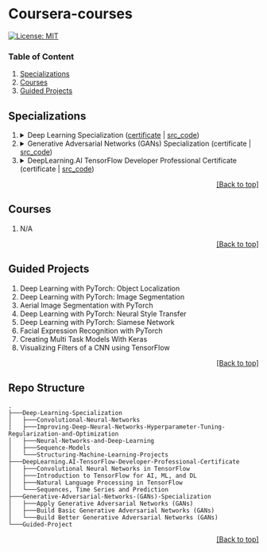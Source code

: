 # Coursera-courses

[![License: MIT](https://img.shields.io/badge/License-MIT-yellow.svg)](https://opensource.org/licenses/MIT)

### Table of Content
1. [Specializations](#specializations)
2. [Courses](#courses)
3. [Guided Projects](#guided-projects)

## Specializations

<ol type="1">
    <li>
    <details>
        <summary markdown="span">Deep Learning Specialization (<a href="https://coursera.org/share/dccd27c6d354c937825d1a43f8453d20">certificate</a> | <a href="https://github.com/QuanHNguyen232/Coursera-courses/tree/main/Deep-Learning-Specialization">src_code</a>)</summary>
        <ol type="a">
            <li>Neural Networks and Deep Learning</li>
            <li>Improving Deep Neural Networks Hyperparameter Tuning Regularization and Optimization</li>
            <li>Structuring Machine Learning Projects</li>
            <li>Convolutional Neural Networks</li>
            <li>Sequence Models</li>
        </ol>
    </details>
    </li>
    <li>
    <details>
        <summary markdown="span">Generative Adversarial Networks (GANs) Specialization (certificate | <a href="https://github.com/QuanHNguyen232/Coursera-courses/tree/main/Generative-Adversarial-Networks-(GANs)-Specialization">src_code</a>)</summary>
        <ol type="a">
            <li>Build Basic Generative Adversarial Networks (GANs)</li>
            <li>Build Better Generative Adversarial Networks (GANs)</li>
            <li>Apply Generative Adversarial Networks (GANs)</li>
        </ol>
    </details>
    </li>
    <li>
    <details>
        <summary markdown="span">DeepLearning.AI TensorFlow Developer Professional Certificate (certificate | <a href="https://github.com/QuanHNguyen232/Coursera-courses/tree/main/DeepLearning.AI-TensorFlow-Developer-Professional-Certificate">src_code</a>)</summary>
        <ol type="a">
            <li>Introduction to TensorFlow for Artificial Intelligence, Machine Learning, and Deep Learning</li>
            <li>Convolutional Neural Networks in TensorFlow</li>
            <li>Natural Language Processing in TensorFlow</li>
            <li>Sequences, Time Series and Prediction</li>
        </ol>
    </details>
    </li>
</ol>

<p align="right"><a href="#coursera-courses">[Back to top]</a></p>

## Courses
<ol type="1">
    <li>N/A
    </li>
    
</ol>

<p align="right"><a href="#coursera-courses">[Back to top]</a></p>

## Guided Projects

<ol type="1">
    <li>Deep Learning with PyTorch: Object Localization</li>
    <li>Deep Learning with PyTorch: Image Segmentation</li>
    <li>Aerial Image Segmentation with PyTorch</li>
    <li>Deep Learning with PyTorch: Neural Style Transfer</li>
    <li>Deep Learning with PyTorch: Siamese Network</li>
    <li>Facial Expression Recognition with PyTorch</li>
    <li>Creating Multi Task Models With Keras</li>
    <li>Visualizing Filters of a CNN using TensorFlow</li>
</ol>

<p align="right"><a href="#coursera-courses">[Back to top]</a></p>

## Repo Structure

```
.
├───Deep-Learning-Specialization
│   ├───Convolutional-Neural-Networks
│   ├───Improving-Deep-Neural-Networks-Hyperparameter-Tuning-Regularization-and-Optimization
│   ├───Neural-Networks-and-Deep-Learning
│   ├───Sequence-Models
│   └───Structuring-Machine-Learning-Projects
├───DeepLearning.AI-TensorFlow-Developer-Professional-Certificate
│   ├───Convolutional Neural Networks in TensorFlow
│   ├───Introduction to TensorFlow for AI, ML, and DL
│   ├───Natural Language Processing in TensorFlow
│   └───Sequences, Time Series and Prediction
├───Generative-Adversarial-Networks-(GANs)-Specialization
│   ├───Apply Generative Adversarial Networks (GANs)
│   ├───Build Basic Generative Adversarial Networks (GANs)
│   └───Build Better Generative Adversarial Networks (GANs)
└───Guided-Project
```

<p align="right"><a href="#coursera-courses">[Back to top]</a></p>

